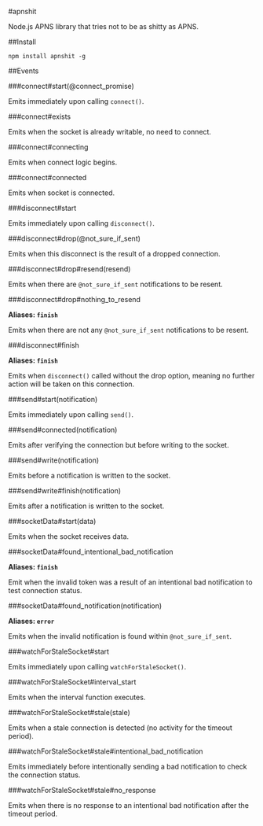 #apnshit

Node.js APNS library that tries not to be as shitty as APNS.

##Install

	npm install apnshit -g

##Events

###connect#start(@connect_promise)

Emits immediately upon calling `connect()`.

###connect#exists

Emits when the socket is already writable, no need to connect.

###connect#connecting

Emits when connect logic begins.

###connect#connected

Emits when socket is connected.

###disconnect#start

Emits immediately upon calling `disconnect()`.

###disconnect#drop(@not_sure_if_sent)

Emits when this disconnect is the result of a dropped connection.

###disconnect#drop#resend(resend)

Emits when there are `@not_sure_if_sent` notifications to be resent.

###disconnect#drop#nothing_to_resend

**Aliases: `finish`**

Emits when there are not any `@not_sure_if_sent` notifications to be resent.

###disconnect#finish

**Aliases: `finish`**

Emits when `disconnect()` called without the drop option, meaning no further action will be taken on this connection.

###send#start(notification)

Emits immediately upon calling `send()`.

###send#connected(notification)

Emits after verifying the connection but before writing to the socket.

###send#write(notification)

Emits before a notification is written to the socket.

###send#write#finish(notification)

Emits after a notification is written to the socket.

###socketData#start(data)

Emits when the socket receives data.

###socketData#found_intentional_bad_notification

**Aliases: `finish`**

Emit when the invalid token was a result of an intentional bad notification to test connection status.

###socketData#found_notification(notification)

**Aliases: `error`**

Emits when the invalid notification is found within `@not_sure_if_sent`.

###watchForStaleSocket#start

Emits immediately upon calling `watchForStaleSocket()`.

###watchForStaleSocket#interval_start

Emits when the interval function executes.

###watchForStaleSocket#stale(stale)

Emits when a stale connection is detected (no activity for the timeout period).

###watchForStaleSocket#stale#intentional_bad_notification

Emits immediately before intentionally sending a bad notification to check the connection status.

###watchForStaleSocket#stale#no_response

Emits when there is no response to an intentional bad notification after the timeout period.